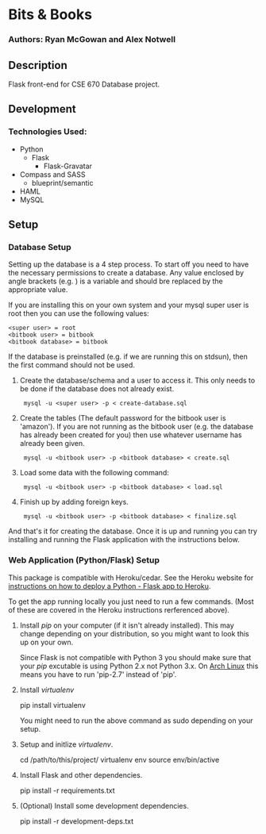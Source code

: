 # Bits & Books
### Authors: Ryan McGowan and Alex Notwell

## Description

Flask front-end for CSE 670 Database project.

## Development

### Technologies Used:

* Python
  * Flask
    * Flask-Gravatar
* Compass and SASS
  * blueprint/semantic
* HAML
* MySQL

## Setup

### Database Setup

Setting up the database is a 4 step process. To start off you need to have
the necessary permissions to create a database. Any value enclosed by angle
brackets (e.g. <variable>) is a variable and should bre replaced by the
appropriate value.

If you are installing this on your own system and your mysql super user is root
then you can use the following values:

    <super user> = root
    <bitbook user> = bitbook
    <bitbook database> = bitbook

If the database is preinstalled (e.g. if we are running this on stdsun), then
the first command should not be used.

1. Create the database/schema and a user to access it. This only needs to be
   done if the database does not already exist.

        mysql -u <super user> -p < create-database.sql

2. Create the tables (The default password for the bitbook user is 'amazon'). If
   you are not running as the bitbook user (e.g. the database has already been
   created for you) then use whatever username has already been given.

        mysql -u <bitbook user> -p <bitbook database> < create.sql

3. Load some data with the following command:

        mysql -u <bitbook user> -p <bitbook database> < load.sql

4. Finish up by adding foreign keys.

        mysql -u <bitbook user> -p <bitbook database> < finalize.sql

And that's it for creating the database. Once it is up and running you can try
installing and running the Flask application with the instructions below.

### Web Application (Python/Flask) Setup

This package is compatible with Heroku/cedar. See the Heroku website for
[instructions on how to deploy a Python - Flask app to
Heroku](http://devcenter.heroku.com/articles/python).

To get the app running locally you just need to run a few commands. (Most of
these are covered in the Heroku instructions rerferenced above).

1. Install *pip* on your computer (if it isn't already installed). This may change
   depending on your distribution, so you might want to look this up on your
   own.

   Since Flask is not compatible with Python 3 you should make sure that your
   *pip* excutable is using Python 2.x not Python 3.x. On [Arch
   Linux](http://www.archlinux.org) this means you have to run 'pip-2.7' instead
   of 'pip'.

2. Install *virtualenv*

      pip install virtualenv

   You might need to run the above command as sudo depending on your setup.

3. Setup and initlize *virtualenv*.

      cd /path/to/this/project/
      virtualenv env
      source env/bin/active

4. Install Flask and other dependencies.

      pip install -r requirements.txt

5. (Optional) Install some development dependencies.

      pip install -r development-deps.txt
